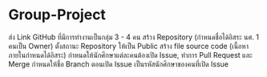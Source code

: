 # Group-Project
ส่ง Link GitHub ที่มีการทำงานเป็นกลุ่ม 3 - 4 คน
สร้าง Repository (กำหนดชื่อได้อิสระ นศ. 1 คนเป็น Owner)
ตั้งสถานะ Repository ให้เป็น Public
สร้าง file source code (เนื้อหาภายในกำหนดได้อิสระ)
กำหนดให้นักศึกษาแต่ละคนต้องเปิด Issue, ทำการ Pull Request และ Merge
กำหนดให้ชื่อ Branch ตอนเปิด Issue เป็นรหัสนักศึกษาของคนที่เปิด Issue